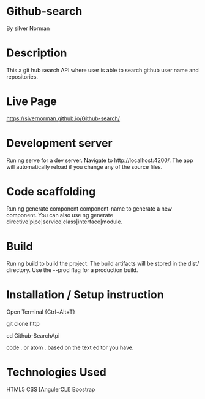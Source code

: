 # Github-search
By silver Norman
# Description
This a git hub search API where user is able to search github user name and repositories.

# Live Page
 
 https://sivernorman.github.io/Github-search/

# Development server
Run ng serve for a dev server. Navigate to http://localhost:4200/. The app will automatically reload if you change any of the source files.

# Code scaffolding
Run ng generate component component-name to generate a new component. You can also use ng generate directive|pipe|service|class|interface|module.

# Build
Run ng build to build the project. The build artifacts will be stored in the dist/ directory. Use the --prod flag for a production build.

# Installation / Setup instruction
Open Terminal {Ctrl+Alt+T}

git clone http 

cd Github-SearchApi

code . or atom . based on the text editor you have.

# Technologies Used
HTML5
CSS
[AngulerCLI]
Boostrap
